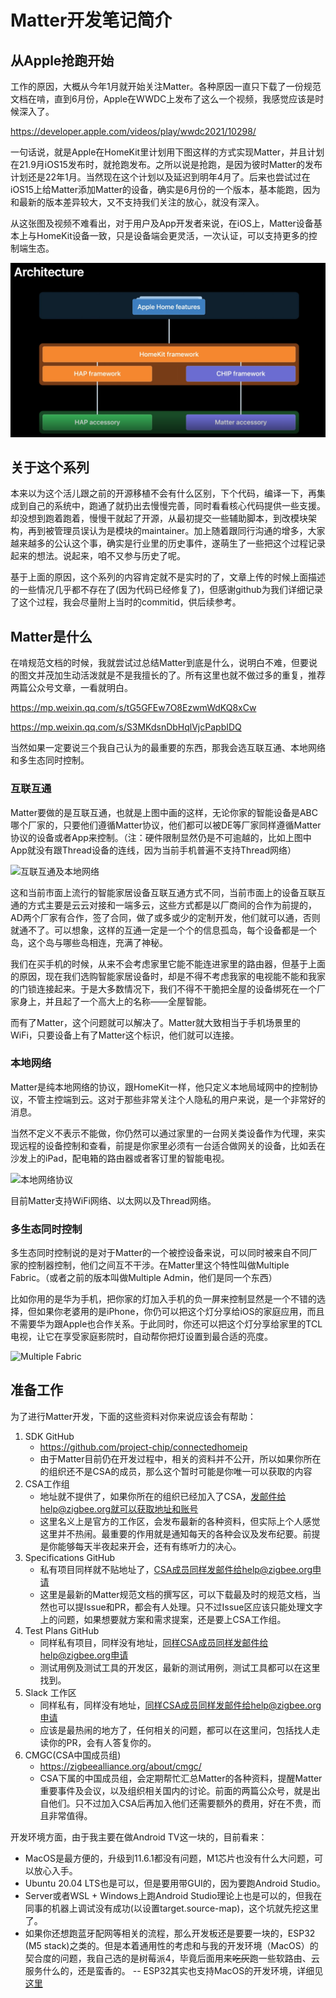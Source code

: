 # Matter开发笔记简介

## 从Apple抢跑开始

工作的原因，大概从今年1月就开始关注Matter。各种原因一直只下载了一份规范文档在啃，直到6月份，Apple在WWDC上发布了这么一个视频，我感觉应该是时候深入了。

https://developer.apple.com/videos/play/wwdc2021/10298/

一句话说，就是Apple在HomeKit里计划用下图这样的方式实现Matter，并且计划在21.9月iOS15发布时，就抢跑发布。之所以说是抢跑，是因为彼时Matter的发布计划还是22年1月。当然现在这个计划以及延迟到明年4月了。后来也尝试过在iOS15上给Matter添加Matter的设备，确实是6月份的一个版本，基本能跑，因为和最新的版本差异较大，又不支持我们关注的放心，就没有深入。

从这张图及视频不难看出，对于用户及App开发者来说，在iOS上，Matter设备基本上与HomeKit设备一致，只是设备端会更灵活，一次认证，可以支持更多的控制端生态。

![Apple Arch](./apple_arch.png)

## 关于这个系列

本来以为这个活儿跟之前的开源移植不会有什么区别，下个代码，编译一下，再集成到自己的系统中，跑通了就扔出去慢慢完善，同时看看核心代码提供一些支援。却没想到跑着跑着，慢慢干就起了开源，从最初提交一些辅助脚本，到改模块架构，再到被管理员误认为是模块的maintainer。加上随着跟同行沟通的增多，大家越来越多的公认这个事，确实是行业里的历史事件，遂萌生了一些把这个过程记录起来的想法。说起来，咱不又参与历史了呢。

基于上面的原因，这个系列的内容肯定就不是实时的了，文章上传的时候上面描述的一些情况几乎都不存在了(因为代码已经修复了)，但感谢github为我们详细记录了这个过程，我会尽量附上当时的commitid，供后续参考。

## Matter是什么

在啃规范文档的时候，我就尝试过总结Matter到底是什么，说明白不难，但要说的图文并茂加生动活泼就是不是我擅长的了。所有这里也就不做过多的重复，推荐两篇公众号文章，一看就明白。

https://mp.weixin.qq.com/s/tG5GFEw7O8EzwmWdKQ8xCw

https://mp.weixin.qq.com/s/S3MKdsnDbHqlVjcPapbIDQ

当然如果一定要说三个我自己认为的最重要的东西，那我会选互联互通、本地网络和多生态同时控制。

### 互联互通

Matter要做的是互联互通，也就是上图中画的这样，无论你家的智能设备是ABC哪个厂家的，只要他们遵循Matter协议，他们都可以被DE等厂家同样遵循Matter协议的设备或者App来控制。（注：硬件限制显然仍是不可逾越的，比如上图中App就没有跟Thread设备的连线，因为当前手机普遍不支持Thread网络）

![互联互通及本地网络](https://www.plantuml.com/plantuml/png/SoWkIImgAStDuLBCp4lEAKr9LR19B4hEoCnDB4dLTuInxBYuYbAJInBpqdDI5PHSdlOrFPtQzcpchXVDUr_Et_nqSk_xFJrFTsv-DdS_a14I1YIUxvtuj7NpyxMTIWeAYSKAASd81hX2370iA838fYQZcEy8aGxFTCjyiMxVqoNj45M9ASYAdB0hIa9Hv0nH599Hb9gOWgmi6KNPeuPbG0HrQGeNLr1gJhnRJdvvl4j-UPv6Ih9EOeecfc0IDi5aR88fG44qqLHiXgPYCpGLejyXDIy564y0)

这和当前市面上流行的智能家居设备互联互通方式不同，当前市面上的设备互联互通的方式主要是云云对接和一端多云，这些方式都是以厂商间的合作为前提的，AD两个厂家有合作，签了合同，做了或多或少的定制开发，他们就可以通，否则就通不了。可以想象，这样的互通一定是一个个的信息孤岛，每个设备都是一个岛，这个岛与哪些岛相连，充满了神秘。

我们在买手机的时候，从来不会考虑家里它能不能连进家里的路由器，但基于上面的原因，现在我们选购智能家居设备时，却是不得不考虑我家的电视能不能和我家的门锁连接起来。于是大多数情况下，我们不得不干脆把全屋的设备绑死在一个厂家身上，并且起了一个高大上的名称——全屋智能。

而有了Matter，这个问题就可以解决了。Matter就大致相当于手机场景里的WiFi，只要设备上有了Matter这个标识，他们就可以连接。

### 本地网络

Matter是纯本地网络的协议，跟HomeKit一样，他只定义本地局域网中的控制协议，不管主控端到云。这对于那些非常关注个人隐私的用户来说，是一个非常好的消息。

当然不定义不表示不能做，你仍然可以通过家里的一台网关类设备作为代理，来实现远程的设备控制和查看，前提是你家里必须有一台适合做网关的设备，比如丢在沙发上的iPad，配电箱的路由器或者客订里的智能电视。

![本地网络协议](https://www.plantuml.com/plantuml/png/SoWkIImgAStDuLBCp4lEAKr9LR19B4hEoCnDB4dLTuInxBYuYbAJInBpqdDI5PHSdlOrFPtQzcpchXVDUr_Et_nqSk_xFJrFTsv-DdS_a14I1YIUxvtuj7NpyxMTIWeAYSKAASd81hX2370iA838fYQZcEy8aGxFTCjyiMxVqoNj45M9ASYAdB0hIa9Hv0nH599Hb9gOWgmi6KNPeuPbG0HrQGeslpxPDL49ue-S_D8K1UMSpFICalIYrDGyBYwec6vAVdcUhXt8grn1gJdnRZdvvV4kG36Db6ITn1HDJC4aR8B9s0HJW89eegdO34t5PcWgHBz3QbuACA81)

目前Matter支持WiFi网络、以太网以及Thread网络。

### 多生态同时控制

多生态同时控制说的是对于Matter的一个被控设备来说，可以同时被来自不同厂家的控制器控制，他们之间互不干涉。在Matter里这个特性叫做Multiple Fabric。（或者之前的版本叫做Multiple Admin，他们是同一个东西）

比如你用的是华为手机，把你家的灯加入手机的负一屏来控制显然是一个不错的选择，但如果你老婆用的是iPhone，你仍可以把这个灯分享给iOS的家庭应用，而且不需要华为跟Apple也合作关系。于此同时，你还可以把这个灯分享给家里的TCL电视，让它在享受家庭影院时，自动帮你把灯设置到最合适的亮度。

![Multiple Fabric](https://www.plantuml.com/plantuml/svg/KypCIyufJKbLi4aiIix8p4qiITLtXB7ikBYAKfDB4lFISr8Lb9xiNV1yLikppkvdStOfAIWa5YjK5cJavwMYgNdHqFXqPHkQoao8IcIb7-PFMWYHJ2hDIKALcGpLLbB6nSKLb9eJ7rAKcPwUMfIPbnxlavfMeW6nMKSX4qehFPlR_7BcXASTRKzshLRIHDVZab-U1zTJKePTlMDoScfnCKGjr5oGov0b8PQNb658G0s7YZkavgMKvkO00000)

## 准备工作

为了进行Matter开发，下面的这些资料对你来说应该会有帮助：

1. SDK GitHub
    - https://github.com/project-chip/connectedhomeip
    - 由于Matter目前仍在开发过程中，相关的资料并不公开，所以如果你所在的组织还不是CSA的成员，那么这个暂时可能是你唯一可以获取的内容
2. CSA工作组
    - 地址就不提供了，如果你所在的组织已经加入了CSA，发邮件给help@zigbee.org就可以获取地址和账号
    - 这里名义上是官方的工作区，会发布最新的各种资料，但实际上个人感觉这里并不热闹。最重要的作用就是通知每天的各种会议及发布纪要。前提是你能够每天半夜起来开会，还有有练听力的决心。
3. Specifications GitHub
    - 私有项目同样就不贴地址了，CSA成员同样发邮件给help@zigbee.org申请
    - 这里是最新的Matter规范文档的撰写区，可以下载最及时的规范文档，当然也可以提Issue和PR，都会有人处理。只不过Issue区应该只能处理文字上的问题，如果想要就方案和需求提案，还是要上CSA工作组。
4. Test Plans GitHub
    - 同样私有项目，同样没有地址，同样CSA成员同样发邮件给help@zigbee.org申请
    - 测试用例及测试工具的开发区，最新的测试用例，测试工具都可以在这里找到。
5. Slack 工作区
    - 同样私有，同样没有地址，同样CSA成员同样发邮件给help@zigbee.org申请
    - 应该是最热闹的地方了，任何相关的问题，都可以在这里问，包括找人走读你的PR，会有人答复你的。
6. CMGC(CSA中国成员组)
    - https://zigbeealliance.org/about/cmgc/
    - CSA下属的中国成员组，会定期帮忙汇总Matter的各种资料，提醒Matter重要事件及会议，以及组织相关国内的讨论。前面的两篇公众号，就是出自他们。只不过加入CSA后再加入他们还需要额外的费用，好在不贵，而且非常值得。

开发环境方面，由于我主要在做Android TV这一块的，目前看来：
- MacOS是最方便的，升级到11.6.1都没有问题，M1芯片也没有什么大问题，可以放心入手。
- Ubuntu 20.04 LTS也是可以，但是要用带GUI的，因为要跑Android Studio。
- Server或者WSL + Windows上跑Android Studio理论上也是可以的，但我在同事的机器上调试没有成功(以设置target.source-map)，这个坑就先挖这里了。
- 如果你还想跑蓝牙配网等相关的流程，那么开发板还是要要一块的，ESP32 (M5 stack)之类的。但是本着通用性的考虑和与我的开发环境（MacOS）的契合度的问题，我自己选的是树莓派4，毕竟后面用来~~吃灰~~跑一些软路由、云服务什么的，还是蛮香的。
    -- ESP32其实也支持MacOS的开发环境，详细见[这里](https://docs.espressif.com/projects/esp-idf/zh_CN/latest/esp32/get-started/index.html)


